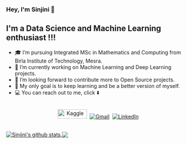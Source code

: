 ###  Hey, I'm Sinjini 🙋


## I'm a Data Science and Machine Learning enthusiast !!!

- 🎓 I’m pursuing Integrated MSc in Mathematics and Computing from Birla Institute of Technology, Mesra.
- 🔭 I’m currently working on Machine Learning and Deep Learning projects.
- 👀 I’m looking forward to contribute more to Open Source projects.
- 🥅 My only goal is to keep learning and be a better version of myself.
- 💻 You can reach out to me, click ⬇️ 
<p align="center">
<br>
<a href="https://www.kaggle.com/sinjinir1999"><img src="https://www.kaggle.com/static/images/site-logo.png" alt="Kaggle" width = "80px" height = "25px"/></a>&nbsp;
<a href="mailto:sinjiniroy1999@gmail.com"><img src="https://img.shields.io/badge/gmail-%23D14836.svg?&style=for-the-badge&logo=gmail&logoColor=white" alt="Gmail"/></a>&nbsp;
<a href="https://www.linkedin.com/in/sinjini-roy-5870bb158/"><img src="https://img.shields.io/badge/linkedin-%230077B5.svg?&style=for-the-badge&logo=linkedin&logoColor=white" alt="LinkedIn" /></a>&nbsp;
</p>
<br>

<a href="https://github.com/sinjinir1999/github-readme-stats">
  <img align="center" src="https://github-readme-stats.vercel.app/api?username=sinjinir1999&count_private=true&hide=prs,issues,contribs,stars&show_icons=true&theme=dark" alt="Sinjini's github stats" />
</a>

<a href="https://github.com/sinjinir1999/github-readme-stats">
  <img align="center" src="https://github-readme-stats.sinjinir1999.vercel.app/api/top-langs/?username=sinjinir1999&layout=compact&theme=material-palenight" />
</a>
